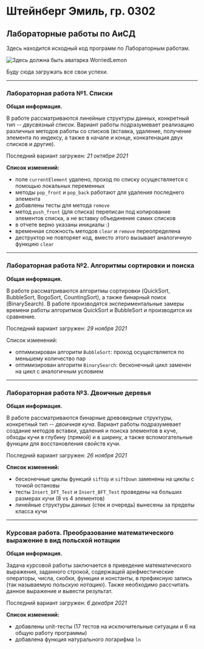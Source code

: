 # Штейнберг Эмиль, гр. 0302
## Лабораторные работы по АиСД
Здесь находится исходный код программ по Лабораторным работам.

![Здесь должна быть аватарка WorriedLemon](https://sun9-87.userapi.com/impf/c633322/v633322296/30485/wDS0sMGTcoA.jpg?size=200x200&quality=96&sign=7e1464153850c413074f750c9a807c17&type=album)

Буду сюда загружать все свои успехи.

------------------------------

### Лабораторная работа №1. Списки

**Общая информация.**

В работе рассматриваются линейные структуры данных, конкретный тип -- *двусвязный список*. Вариант работы подразумевает реализацию различных методов работы со списков (вставка, удаление, получение элемента по индексу, а также в начале и конце, конкатенация двух списков и другие).



Последний вариант загружен: *21 октября 2021*

**Список изменений:**
- поле `currentElement` удалено, проход по списку осуществляется с помощью локальных переменных
- методы `pop_front` и `pop_back` работают для удаления последнего элемента
- добавлены тесты для метода `remove`
- метод `push_front` (для списка) переписан под копирование элементов списка, а не вставку объединение самих списков
- в отчете верно указаны инициалы :)
- временная сложность методов `clear` и `remove` переопределена
- деструктор не повторяет код, вместо этого вызывает аналогичную функцию `clear`

------------------------------

### Лабораторная работа №2. Алгоритмы сортировки и поиска

**Общая информация.**

В работе рассматриваются алгоритмы сортировки (QuickSort, BubbleSort, BogoSort, CountingSort), а также бинарный поиск (BinarySearch). В работе производятся экспериментальные замеры времени работы алгоритмов QuickSort и BubbleSort и производится их сравнение.



Последний вариант загружен: *29 ноября 2021*

Список изменений:
- оптимизирован алгоритм `BubbleSort`: проход осуществляется по меньшему количество пар
- оптимизирован алгоритм `BinarySearch`: бесконечный цикл заменен на цикл с аналогичным условием

------------------------------

### Лабораторная работа №3. Двоичные деревья

**Общая информация.**

В работе рассматриваются бинарные древовидные структуры, конкретный тип -- *двоичная куча*. Вариант работы подразумевает создание методов вставки, удаления и поиска элементов в куче, обходы кучи в глубину (прямой) и в ширину, а также вспомогательные функции для восстановления свойств кучи.



Последний вариант загружен: *26 ноября 2021*

**Список изменений:**
- бесконечные циклы функций `siftUp` и `siftDown` заменены на циклы с точкой остановы
- тесты `Insert_DFT_Test` и `Insert_BFT_Test` проведены на больших размерах кучи (8 vs 4 элементов)
- линейные структуры данных (стек и очередь) вынесены за пределы класса кучи

------------------------------

### Курсовая работа. Преобразование математического выражение в вид польской нотации

**Общая информация.**

Задача курсовой работы заключается в приведение математического выражения, заданного строкой, содержащей арифместические операторы, числа, скобки, функции и константы, в префиксную запись (так называемую *польскую нотацию*). Также необходимо рассчитать данное выражение и вывести результат.



Последний вариант загружен: *6 декабря 2021*

**Список изменений:**
- добавлены unit-тесты (17 тестов на исключительные ситуации и 6 на общую работу программы)
- добавлена функция натурального логарифма `ln`
